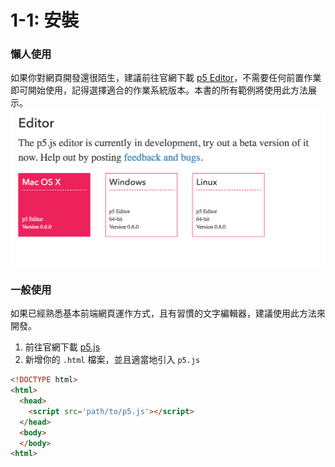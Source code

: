 # 1-1: 安裝

### 懶人使用
如果你對網頁開發還很陌生，建議前往官網下載 [p5 Editor](https://p5js.org/download/#editor)，不需要任何前置作業即可開始使用，記得選擇適合的作業系統版本。本書的所有範例將使用此方法展示。
![](1-1-editors.png)

### 一般使用
如果已經熟悉基本前端網頁運作方式，且有習慣的文字編輯器，建議使用此方法來開發。
1. 前往官網下載 [p5.js](https://github.com/processing/p5.js/releases/download/0.5.2/p5.js)
2. 新增你的 `.html` 檔案，並且適當地引入 `p5.js`

```html
<!DOCTYPE html>
<html>
  <head>
    <script src='path/to/p5.js'></script>
  </head>
  <body>
  </body>
<html>
```

